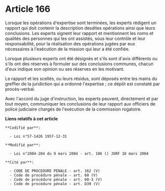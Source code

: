 # Article 166

Lorsque les opérations d'expertise sont terminées, les experts rédigent un rapport qui doit contenir la description desdites
opérations ainsi que leurs conclusions. Les experts signent leur rapport et mentionnent les noms et qualités des personnes
qui les ont assistés, sous leur contrôle et leur responsabilité, pour la réalisation des opérations jugées par eux
nécessaires à l'exécution de la mission qui leur a été confiée.

Lorsque plusieurs experts ont été désignés et s'ils sont d'avis différents ou s'ils ont des réserves à formuler sur des
conclusions communes, chacun d'eux indique son opinion ou ses réserves en les motivant.

Le rapport et les scellés, ou leurs résidus, sont déposés entre les mains du greffier de la juridiction qui a ordonné
l'expertise ; ce dépôt est constaté par procès-verbal.

Avec l'accord du juge d'instruction, les experts peuvent, directement et par tout moyen, communiquer les conclusions de leur
rapport aux officiers de police judiciaire chargés de l'exécution de la commission rogatoire.

**Liens relatifs à cet article**

	**Codifié par**:

	  - Loi n°57-1426 1957-12-31

	**Modifié par**:

	  - Loi n°2004-204 du 9 mars 2004 - art. 106 () JORF 10 mars 2004

	**Cité par**:

	  - CODE DE PROCEDURE PENALE - art. 162 (V)
	  - Code de procédure pénale - art. 60 (V)
	  - Code de procédure pénale - art. 60-3 (V)
	  - Code de procédure pénale - art. D39 (V)
